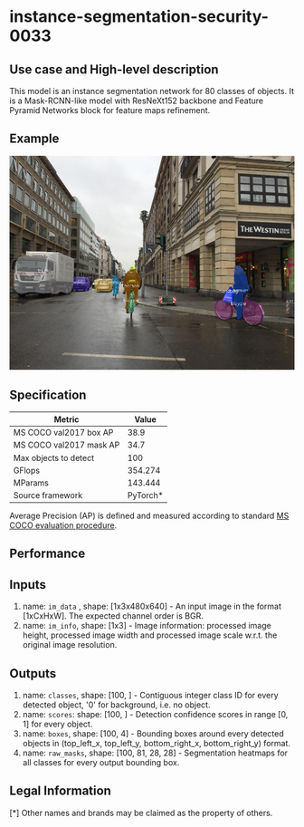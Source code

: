 # instance-segmentation-security-0033

## Use case and High-level description

This model is an instance segmentation network for 80 classes of objects.
It is a Mask-RCNN-like model with ResNeXt152 backbone and
Feature Pyramid Networks block for feature maps refinement.

## Example

![](./instance-segmentation-security-0033.png)

## Specification

| Metric                          | Value                                     |
|---------------------------------|-------------------------------------------|
| MS COCO val2017 box AP          | 38.9                                      |
| MS COCO val2017 mask AP         | 34.7                                      |
| Max objects to detect           | 100                                       |
| GFlops                          | 354.274                                   |
| MParams                         | 143.444                                   |
| Source framework                | PyTorch\*                                 |

Average Precision (AP) is defined and measured according to standard
[MS COCO evaluation procedure](http://cocodataset.org/#detection-eval).

## Performance


## Inputs

1.	name: `im_data` , shape: [1x3x480x640] - An input image in the format
    [1xCxHxW]. The expected channel order is BGR.
1.	name: `im_info`, shape: [1x3] - Image information: processed image height,
    processed image width and processed image scale
    w.r.t. the original image resolution.

## Outputs

1.	name: `classes`, shape: [100, ] - Contiguous integer class ID for every
    detected object, '0' for background, i.e. no object.
1.	name: `scores`: shape: [100, ] - Detection confidence scores in range [0, 1]
    for every object.
1.	name: `boxes`, shape: [100, 4] - Bounding boxes around every detected objects
    in (top_left_x, top_left_y, bottom_right_x, bottom_right_y) format.
1.	name: `raw_masks`, shape: [100, 81, 28, 28] - Segmentation heatmaps for all
    classes for every output bounding box.

## Legal Information
[*] Other names and brands may be claimed as the property of others.

